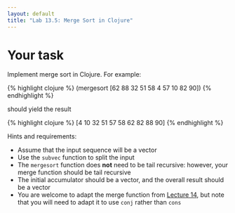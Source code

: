 ```yaml
---
layout: default
title: "Lab 13.5: Merge Sort in Clojure"
---
```


# Your task

Implement merge sort in Clojure.  For example:

{% highlight clojure %}
(mergesort [62 88 32 51 58 4 57 10 82 90])
{% endhighlight %}

should yield the result

{% highlight clojure %}
[4 10 32 51 57 58 62 82 88 90]
{% endhighlight %}

Hints and requirements:

* Assume that the input sequence will be a vector
* Use the `subvec` function to split the input 
* The `mergesort` function does **not** need to be tail recursive: however, your merge function should be tail recursive
* The initial accumulator should be a vector, and the overall result should be a vector
* You are welcome to adapt the merge function from [Lecture 14](../lectures/lecture14.html), but note that you will need to adapt it to use `conj` rather than `cons`
